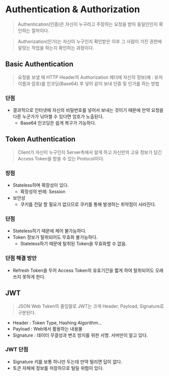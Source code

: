# Authentication & Authorization

> Authentication(인증)은 자신이 누구라고 주장하는 요청을 받아 동일인인지 확인하는 절차이다.

> Authorization(인가)는 자신이 누구인지 확인받은 이후 그 사람이 가진 권한에 알맞는 작업을 하는지 확인하는 과정이다.

## Basic Authentication

> 요청을 보낼 때 HTTP Header의 Authorization 헤더에 자신의 정보(예 : 유저 이름과 암호)를 인코딩(Base64) 후 넣어 같이 보내 인증 및 인가를 하는 방법

### 단점
* 결과적으로 인터넷에 자신의 비밀번호를 넣어서 보내는 것이기 때문에 만약 요청을 다른 누군가가 낚아챌 수 있다면 암호가 노출된다.
    * Base64 인코딩은 쉽게 복구가 가능하다.

## Token Authentication

> Client가 자신이 누구인지 Server측에서 알게 하고 자신만의 고유 정보가 담긴 Access Token을 받을 수 있는 Protocol이다.

### 장점
* Stateless하며 확장성이 있다.
    * 확장성의 반례: Session
* 보안성
    * 쿠키를 전달 할 필요가 없으므로 쿠키를 통해 발생하는 취약점이 사라진다.

### 단점
* Stateless하기 때문에 제어 불가능하다.
* Token 정보가 탈취되어도 무효화 불가능하다.
    * Stateless하기 때문에 탈취된 Token을 무효화할 수 없음.

### 단점 해결 방안
* Refresh Token을 두어 Access Token의 유효기간을 짧게 하여 탈취되어도 오래 쓰지 못하게 한다.

## JWT

> JSON Web Token의 줄임말로 JWT는 크게 Header, Payload, Signature로 구분된다.
* Header : Token Type, Hashing Algorithm...
* Payload : Web에서 활용하는 내용물
* Signature : 데이터 무결성과 변조 방지를 위한 서명. 서버만이 알고 있다.

### JWT 단점
* Signature 키를 보통 하나만 두는데 만약 털리면 답이 없다.
* 토큰 자체에 정보를 저장하므로 털릴 위험이 있다.

